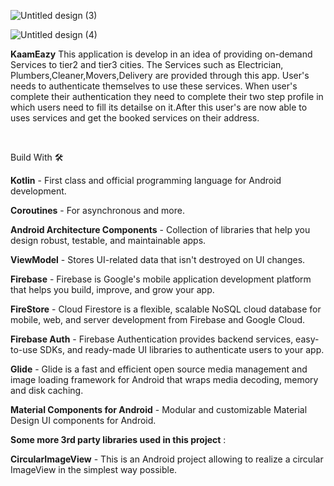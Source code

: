 
![Untitled design (3)](https://github.com/devlopAndroid/KaamEazy/assets/96105594/fc500a0f-1656-4865-bd45-c22f2ecfbb6b)

![Untitled design (4)](https://github.com/devlopAndroid/KaamEazy/assets/96105594/68f028d7-eb91-48a9-b8c0-b0d9fb0f0bcb)


**KaamEazy**
This application is develop in an idea of providing on-demand Services to tier2 and tier3 cities. The Services such as Electrician, Plumbers,Cleaner,Movers,Delivery are provided through this app. User's needs to authenticate themselves to use these services. When user's complete their authentication they need to complete their two step profile in which users need to fill its detailse on it.After this user's are now able to uses services and get the booked services on their address.


<br>

Build With 🛠

**Kotlin** - First class and official programming language for Android development.

**Coroutines** - For asynchronous and more.

**Android Architecture Components** - Collection of libraries that help you design robust, testable, and maintainable apps.

**ViewModel** - Stores UI-related data that isn't destroyed on UI changes.

**Firebase** - Firebase is Google's mobile application development platform that helps you build, improve, and grow your app.

**FireStore** - Cloud Firestore is a flexible, scalable NoSQL cloud database for mobile, web, and server development from Firebase and Google Cloud.

**Firebase Auth** - Firebase Authentication provides backend services, easy-to-use SDKs, and ready-made UI libraries to authenticate users to your app.

**Glide** - Glide is a fast and efficient open source media management and image loading framework for Android that wraps media decoding, memory and disk caching.

**Material Components for Android** - Modular and customizable Material Design UI components for Android.

**Some more 3rd party libraries used in this project** :

**CircularImageView** - This is an Android project allowing to realize a circular ImageView in the simplest way possible.
